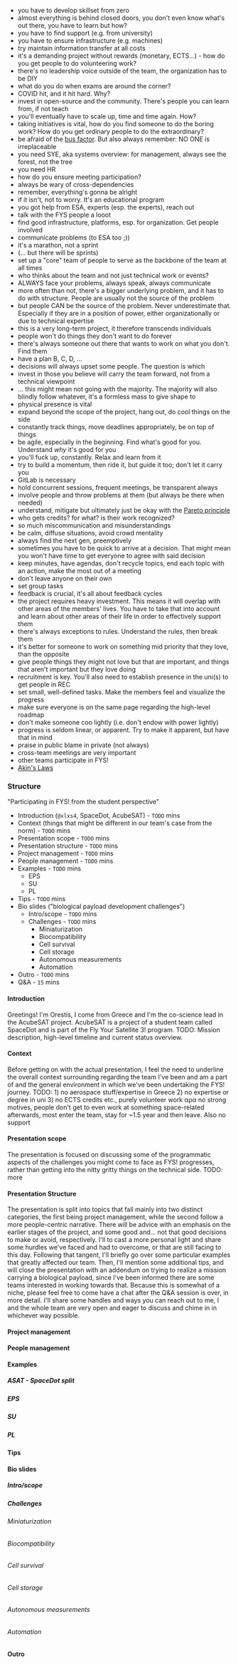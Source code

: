 - you have to develop skillset from zero
- almost everything is behind closed doors, you don't even know what's out there, you have to learn but how?
- you have to find support (e.g. from university)
- you have to ensure infrastructure (e.g. machines)
- try maintain information transfer at all costs
- it's a demanding project without rewards (monetary, ECTS...) - how do you get people to do volunteering work?
- there's no leadership voice outside of the team, the organization has to be DIY
- what do you do when exams are around the corner?
- COVID hit, and it hit hard. Why?
- invest in open-source and the community. There's people you can learn from, if not teach
- you'll eventually have to scale up, time and time again. How?
- taking initiatives is vital, how do you find someone to do the boring work? How do you get ordinary people to do the extraordinary?
- be afraid of the [bus factor](https://www.wikiwand.com/en/Bus_factor). But also always remember: NO ONE is irreplaceable
- you need SYE, aka systems overview: for management, always see the forest, not the tree
- you need HR
- how do you ensure meeting participation?
- always be wary of cross-dependencies
- remember, everything's gonna be alright
- if it isn't, not to worry. It's an educational program
- you got help from ESA, experts (esp. the experts), reach out
- talk with the FYS people a looot
- find good infrastructure, platforms, esp. for organization. Get people involved
- communicate problems (to ESA too ;))
- it's a marathon, not a sprint
- (... but there will be sprints)
- set up a "core" team of people to serve as the backbone of the team at all times
- who thinks about the team and not just technical work or events?
- ALWAYS face your problems, always speak, always communicate
- more often than not, there's a bigger underlying problem, and it has to do with structure. People are usually not the source of the problem
- but people CAN be the source of the problem. Never underestimate that. Especially if they are in a position of power, either organizationally or due to technical expertise
- this is a very long-term project, it therefore transcends individuals
- people won't do things they don't want to do forever
- there's always someone out there that wants to work on what you don't. Find them
- have a plan B, C, D, ...
- decisions will always upset some people. The question is which
- invest in those you believe will carry the team forward, not from a technical viewpoint
- ... this might mean not going with the majority. The majority will also blindly follow whatever, it's a formless mass to give shape to
- physical presence is vital
- expand beyond the scope of the project, hang out, do cool things on the side
- constantly track things, move deadlines appropriately, be on top of things
- be agile, especially in the beginning. Find what's good for you. Understand *why* it's good for you
- you'll fuck up, constantly. Relax and learn from it
- try to build a momentum, then ride it, but guide it too; don't let it carry you
- GitLab is necessary
- hold concurrent sessions, frequent meetings, be transparent always
- involve people and throw problems at them (but always be there when needed)
- understand, mitigate but ultimately just be okay with the [Pareto principle](https://www.wikiwand.com/en/Pareto_principle)
- who gets credits? for what? is their work recognized?
- so much miscommunication and misunderstandings
- be calm, diffuse situations, avoid crowd mentality
- always find the next gen, preemptively
- sometimes you have to be quick to arrive at a decision. That might mean you won't have time to get everyone to agree with said decision
- keep minutes, have agendas, don't recycle topics, end each topic with an action, make the most out of a meeting
- don't leave anyone on their own
- set group tasks
- feedback is crucial, it's all about feedback cycles
- the project requires heavy investment. This means it will overlap with other areas of the members' lives. You have to take that into account and learn about other areas of their life in order to effectively support them
- there's always exceptions to rules. Understand the rules, then break them
- it's better for someone to work on something mid priority that they love, than the opposite
- give people things they might not love but that are important, and things that aren't important but they love doing
- recruitment is key. You'll also need to establish presence in the uni(s) to get people in REC
- set small, well-defined tasks. Make the members feel and visualize the progress
- make sure everyone is on the same page regarding the high-level roadmap
- don't make someone coo lightly (i.e. don't endow with power lightly)
- progress is seldom linear, or apparent. Try to make it apparent, but have that in mind
- praise in public blame in private (not always)
- cross-team meetings are very important
- other teams participate in FYS!
- [Akin's Laws](https://spacecraft.ssl.umd.edu/akins_laws.html)

### Structure

"Participating in FYS! from the student perspective"

- Introduction (`@xlxs4`, SpaceDot, AcubeSAT) - `TODO` mins
- Context (things that might be different in our team's case from the norm) - `TODO` mins
- Presentation scope - `TODO` mins
- Presentation structure - `TODO` mins
- Project management - `TODO` mins
- People management - `TODO` mins
- Examples - `TODO` mins
	- EPS
	- SU
	- PL
- Tips - `TODO` mins
- Bio slides ("biological payload development challenges")
	- Intro/scope - `TODO` mins
	- Challenges - `TODO` mins
		- Miniaturization
		- Biocompatibility
		- Cell survival
		- Cell storage
		- Autonomous measurements
		- Automation
- Outro - `TODO` mins
- Q&A - `15` mins

#### Introduction

Greetings! I'm Orestis, I come from Greece and I'm the co-science lead in the AcubeSAT project.
AcubeSAT is a project of a student team called SpaceDot and is part of the Fly Your Satellite 3! program.
TODO: Mission description, high-level timeline and current status overview.

#### Context

Before getting on with the actual presentation, I feel the need to underline the overall context surrounding regarding the team I've been and am a part of and the general environment in which we've been undertaking the FYS! journey.
TODO: 1) no aerospace stuff/expertise in Greece 2) no expertise or degree in uni 3) no ECTS credits etc., purely volunteer work αρα no strong motives, people don't get to even work at something space-related afterwards, most enter the team, stay for ~1.5 year and then leave. Also no support

#### Presentation scope

The presentation is focused on discussing some of the programmatic aspects of the challenges you might come to face as FYS! progresses, rather than getting into the nitty gritty things on the technical side. TODO: more

#### Presentation Structure

The presentation is split into topics that fall mainly into two distinct categories, the first being project management, while the second follow a more people-centric narrative. There will be advice with an emphasis on the earlier stages of the project, and some good and... not that good decisions to make or avoid, respectively. I'll to cast a more personal light and share some hurdles we've faced and had to overcome, or that are still facing to this day. Following that tangent, I'll briefly go over some particular examples that greatly affected our team. Then, I'll mention some additional tips, and will close the presentation with an addendum on trying to realize a mission carrying a biological payload, since I've been informed there are some teams interested in working towards that. Because this is somewhat of a niche, please feel free to come have a chat after the Q&A session is over, in more detail. I'll share some handles and ways you can reach out to me, I and the whole team are very open and eager to discuss and chime in in whichever way possible.

#### Project management

#### People management

#### Examples

##### ASAT - SpaceDot split

##### EPS

##### SU

##### PL

#### Tips

#### Bio slides

##### Intro/scope

##### Challenges

###### Miniaturization

###### Biocompatibility

###### Cell survival

###### Cell storage

###### Autonomous measurements

###### Automation

#### Outro
